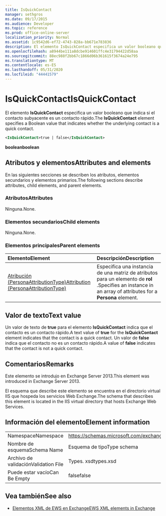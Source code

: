 ```yaml
---
title: IsQuickContact
manager: sethgros
ms.date: 09/17/2015
ms.audience: Developer
ms.topic: reference
ms.prod: office-online-server
localization_priority: Normal
ms.assetid: 1c9542d6-ef72-4743-828a-bb671e783836
description: El elemento IsQuickContact especifica un valor booleano que indica si el contacto subyacente es un contacto rápido.
ms.openlocfilehash: a8944be111a8dcbe914601ffc4e31794422d58aa
ms.sourcegitcommit: 88ec988f2bb67c1866d06b361615f3674a24e795
ms.translationtype: MT
ms.contentlocale: es-ES
ms.lasthandoff: 05/31/2020
ms.locfileid: "44441579"
---
```

# <a name="isquickcontact"></a><span data-ttu-id="25428-103">IsQuickContact</span><span class="sxs-lookup"><span data-stu-id="25428-103">IsQuickContact</span></span>

<span data-ttu-id="25428-104">El elemento **IsQuickContact** especifica un valor booleano que indica si el contacto subyacente es un contacto rápido.</span><span class="sxs-lookup"><span data-stu-id="25428-104">The **IsQuickContact** element specifies a Boolean value that indicates whether the underlying contact is a quick contact.</span></span> 
  
```XML
<IsQuickContact>true | false</IsQuickContact>
```

 <span data-ttu-id="25428-105">**boolean**</span><span class="sxs-lookup"><span data-stu-id="25428-105">**boolean**</span></span>
## <a name="attributes-and-elements"></a><span data-ttu-id="25428-106">Atributos y elementos</span><span class="sxs-lookup"><span data-stu-id="25428-106">Attributes and elements</span></span>

<span data-ttu-id="25428-107">En las siguientes secciones se describen los atributos, elementos secundarios y elementos primarios.</span><span class="sxs-lookup"><span data-stu-id="25428-107">The following sections describe attributes, child elements, and parent elements.</span></span>
  
### <a name="attributes"></a><span data-ttu-id="25428-108">Atributos</span><span class="sxs-lookup"><span data-stu-id="25428-108">Attributes</span></span>

<span data-ttu-id="25428-109">Ninguna.</span><span class="sxs-lookup"><span data-stu-id="25428-109">None.</span></span>
  
### <a name="child-elements"></a><span data-ttu-id="25428-110">Elementos secundarios</span><span class="sxs-lookup"><span data-stu-id="25428-110">Child elements</span></span>

<span data-ttu-id="25428-111">Ninguna.</span><span class="sxs-lookup"><span data-stu-id="25428-111">None.</span></span>
  
### <a name="parent-elements"></a><span data-ttu-id="25428-112">Elementos principales</span><span class="sxs-lookup"><span data-stu-id="25428-112">Parent elements</span></span>

|<span data-ttu-id="25428-113">**Elemento**</span><span class="sxs-lookup"><span data-stu-id="25428-113">**Element**</span></span>|<span data-ttu-id="25428-114">**Descripción**</span><span class="sxs-lookup"><span data-stu-id="25428-114">**Description**</span></span>|
|:-----|:-----|
|[<span data-ttu-id="25428-115">Atribución (PersonaAttributionType)</span><span class="sxs-lookup"><span data-stu-id="25428-115">Attribution (PersonaAttributionType)</span></span>](attribution-personaattributiontype.md) <br/> |<span data-ttu-id="25428-116">Especifica una instancia de una matriz de atributos para un elemento de **rol** .</span><span class="sxs-lookup"><span data-stu-id="25428-116">Specifies an instance in an array of attributes for a **Persona** element.</span></span>  <br/> |
   
## <a name="text-value"></a><span data-ttu-id="25428-117">Valor de texto</span><span class="sxs-lookup"><span data-stu-id="25428-117">Text value</span></span>

<span data-ttu-id="25428-118">Un valor de texto de **true** para el elemento **IsQuickContact** indica que el contacto es un contacto rápido.</span><span class="sxs-lookup"><span data-stu-id="25428-118">A text value of **true** for the **IsQuickContact** element indicates that the contact is a quick contact.</span></span> <span data-ttu-id="25428-119">Un valor de **false** indica que el contacto no es un contacto rápido.</span><span class="sxs-lookup"><span data-stu-id="25428-119">A value of **false** indicates that the contact is not a quick contact.</span></span> 
  
## <a name="remarks"></a><span data-ttu-id="25428-120">Comentarios</span><span class="sxs-lookup"><span data-stu-id="25428-120">Remarks</span></span>

<span data-ttu-id="25428-121">Este elemento se introdujo en Exchange Server 2013.</span><span class="sxs-lookup"><span data-stu-id="25428-121">This element was introduced in Exchange Server 2013.</span></span>
  
<span data-ttu-id="25428-122">El esquema que describe este elemento se encuentra en el directorio virtual IIS que hospeda los servicios Web Exchange.</span><span class="sxs-lookup"><span data-stu-id="25428-122">The schema that describes this element is located in the IIS virtual directory that hosts Exchange Web Services.</span></span>
  
## <a name="element-information"></a><span data-ttu-id="25428-123">Información del elemento</span><span class="sxs-lookup"><span data-stu-id="25428-123">Element information</span></span>

|||
|:-----|:-----|
|<span data-ttu-id="25428-124">Namespace</span><span class="sxs-lookup"><span data-stu-id="25428-124">Namespace</span></span>  <br/> |https://schemas.microsoft.com/exchange/services/2006/types  <br/> |
|<span data-ttu-id="25428-125">Nombre de esquema</span><span class="sxs-lookup"><span data-stu-id="25428-125">Schema Name</span></span>  <br/> |<span data-ttu-id="25428-126">Esquema de tipo</span><span class="sxs-lookup"><span data-stu-id="25428-126">Type schema</span></span>  <br/> |
|<span data-ttu-id="25428-127">Archivo de validación</span><span class="sxs-lookup"><span data-stu-id="25428-127">Validation File</span></span>  <br/> |<span data-ttu-id="25428-128">Types. xsd</span><span class="sxs-lookup"><span data-stu-id="25428-128">types.xsd</span></span>  <br/> |
|<span data-ttu-id="25428-129">Puede estar vacío</span><span class="sxs-lookup"><span data-stu-id="25428-129">Can Be Empty</span></span>  <br/> |<span data-ttu-id="25428-130">false</span><span class="sxs-lookup"><span data-stu-id="25428-130">false</span></span>  <br/> |
   
## <a name="see-also"></a><span data-ttu-id="25428-131">Vea también</span><span class="sxs-lookup"><span data-stu-id="25428-131">See also</span></span>



- [<span data-ttu-id="25428-132">Elementos XML de EWS en Exchange</span><span class="sxs-lookup"><span data-stu-id="25428-132">EWS XML elements in Exchange</span></span>](ews-xml-elements-in-exchange.md)

